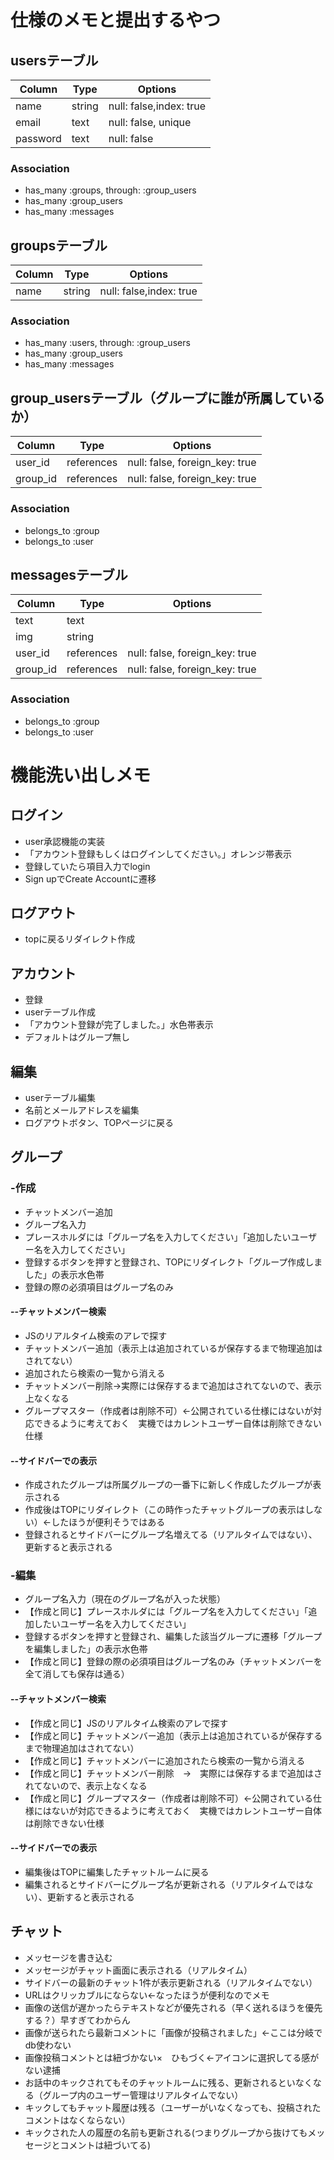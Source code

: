 # 仕様のメモと提出するやつ

## usersテーブル
|Column|Type|Options|
|------|----|-------|
|name|string|null: false,index: true|
|email|text|null: false, unique|
|password|text|null: false|

### Association
- has_many :groups, through: :group_users
- has_many :group_users
- has_many :messages

## groupsテーブル
|Column|Type|Options|
|------|----|-------|
|name|string|null: false,index: true|

### Association
- has_many :users, through: :group_users
- has_many :group_users
- has_many :messages

## group_usersテーブル（グループに誰が所属しているか）
|Column|Type|Options|
|------|----|-------|
|user_id|references|null: false, foreign_key: true|
|group_id|references|null: false, foreign_key: true|

### Association
- belongs_to :group
- belongs_to :user

## messagesテーブル
|Column|Type|Options|
|------|----|-------|
|text|text||
|img|string||
|user_id|references|null: false, foreign_key: true|
|group_id|references|null: false, foreign_key: true|

### Association
- belongs_to :group
- belongs_to :user

# 機能洗い出しメモ
## ログイン
- user承認機能の実装
- 「アカウント登録もしくはログインしてください。」オレンジ帯表示
- 登録していたら項目入力でlogin
- Sign upでCreate Accountに遷移

## ログアウト
- topに戻るリダイレクト作成

## アカウント
- 登録
- userテーブル作成
- 「アカウント登録が完了しました。」水色帯表示
- デフォルトはグループ無し

## 編集
- userテーブル編集
- 名前とメールアドレスを編集
- ログアウトボタン、TOPページに戻る

## グループ
### -作成
- チャットメンバー追加
- グループ名入力
- プレースホルダには「グループ名を入力してください」「追加したいユーザー名を入力してください」
- 登録するボタンを押すと登録され、TOPにリダイレクト「グループ作成しました」の表示水色帯
- 登録の際の必須項目はグループ名のみ

#### --チャットメンバー検索
- JSのリアルタイム検索のアレで探す
- チャットメンバー追加（表示上は追加されているが保存するまで物理追加はされてない）
- 追加されたら検索の一覧から消える
- チャットメンバー削除→実際には保存するまで追加はされてないので、表示上なくなる
- グループマスター（作成者は削除不可）←公開されている仕様にはないが対応できるように考えておく　実機ではカレントユーザー自体は削除できない仕様

#### --サイドバーでの表示
- 作成されたグループは所属グループの一番下に新しく作成したグループが表示される
- 作成後はTOPにリダイレクト（この時作ったチャットグループの表示はしない）←したほうが便利そうではある
- 登録されるとサイドバーにグループ名増えてる（リアルタイムではない）、更新すると表示される

### -編集
- グループ名入力（現在のグループ名が入った状態）
- 【作成と同じ】プレースホルダには「グループ名を入力してください」「追加したいユーザー名を入力してください」
- 登録するボタンを押すと登録され、編集した該当グループに遷移「グループを編集しました」の表示水色帯
- 【作成と同じ】登録の際の必須項目はグループ名のみ（チャットメンバーを全て消しても保存は通る）

#### --チャットメンバー検索
- 【作成と同じ】JSのリアルタイム検索のアレで探す
- 【作成と同じ】チャットメンバー追加（表示上は追加されているが保存するまで物理追加はされてない）
- 【作成と同じ】チャットメンバーに追加されたら検索の一覧から消える
- 【作成と同じ】チャットメンバー削除　→　実際には保存するまで追加はされてないので、表示上なくなる
- 【作成と同じ】グループマスター（作成者は削除不可）←公開されている仕様にはないが対応できるように考えておく　実機ではカレントユーザー自体は削除できない仕様

#### --サイドバーでの表示
- 編集後はTOPに編集したチャットルームに戻る
- 編集されるとサイドバーにグループ名が更新される（リアルタイムではない）、更新すると表示される


## チャット
- メッセージを書き込む
- メッセージがチャット画面に表示される（リアルタイム）
- サイドバーの最新のチャット1件が表示更新される（リアルタイムでない）
- URLはクリッカブルにならない←なったほうが便利なのでメモ
- 画像の送信が遅かったらテキストなどが優先される（早く送れるほうを優先する？）早すぎてわからん
- 画像が送られたら最新コメントに「画像が投稿されました」←ここは分岐でdb使わない
- 画像投稿コメントとは紐づかない×　ひもづく←アイコンに選択してる感がない逮捕
- お話中のキックされてもそのチャットルームに残る、更新されるといなくなる（グループ内のユーザー管理はリアルタイムでない）
- キックしてもチャット履歴は残る（ユーザーがいなくなっても、投稿されたコメントはなくならない）
- キックされた人の履歴の名前も更新される(つまりグループから抜けてもメッセージとコメントは紐づいてる)


